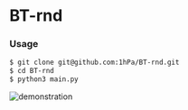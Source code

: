 # BT-rnd

### Usage
```bash
$ git clone git@github.com:1hPa/BT-rnd.git
$ cd BT-rnd
$ python3 main.py
```
![demonstration](../image/demonstration.png)
